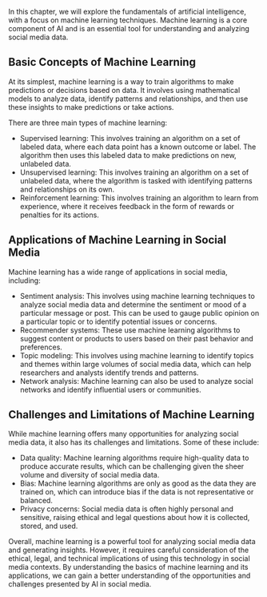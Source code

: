
In this chapter, we will explore the fundamentals of artificial intelligence, with a focus on machine learning techniques. Machine learning is a core component of AI and is an essential tool for understanding and analyzing social media data.

Basic Concepts of Machine Learning
----------------------------------

At its simplest, machine learning is a way to train algorithms to make predictions or decisions based on data. It involves using mathematical models to analyze data, identify patterns and relationships, and then use these insights to make predictions or take actions.

There are three main types of machine learning:

* Supervised learning: This involves training an algorithm on a set of labeled data, where each data point has a known outcome or label. The algorithm then uses this labeled data to make predictions on new, unlabeled data.
* Unsupervised learning: This involves training an algorithm on a set of unlabeled data, where the algorithm is tasked with identifying patterns and relationships on its own.
* Reinforcement learning: This involves training an algorithm to learn from experience, where it receives feedback in the form of rewards or penalties for its actions.

Applications of Machine Learning in Social Media
------------------------------------------------

Machine learning has a wide range of applications in social media, including:

* Sentiment analysis: This involves using machine learning techniques to analyze social media data and determine the sentiment or mood of a particular message or post. This can be used to gauge public opinion on a particular topic or to identify potential issues or concerns.
* Recommender systems: These use machine learning algorithms to suggest content or products to users based on their past behavior and preferences.
* Topic modeling: This involves using machine learning to identify topics and themes within large volumes of social media data, which can help researchers and analysts identify trends and patterns.
* Network analysis: Machine learning can also be used to analyze social networks and identify influential users or communities.

Challenges and Limitations of Machine Learning
----------------------------------------------

While machine learning offers many opportunities for analyzing social media data, it also has its challenges and limitations. Some of these include:

* Data quality: Machine learning algorithms require high-quality data to produce accurate results, which can be challenging given the sheer volume and diversity of social media data.
* Bias: Machine learning algorithms are only as good as the data they are trained on, which can introduce bias if the data is not representative or balanced.
* Privacy concerns: Social media data is often highly personal and sensitive, raising ethical and legal questions about how it is collected, stored, and used.

Overall, machine learning is a powerful tool for analyzing social media data and generating insights. However, it requires careful consideration of the ethical, legal, and technical implications of using this technology in social media contexts. By understanding the basics of machine learning and its applications, we can gain a better understanding of the opportunities and challenges presented by AI in social media.
